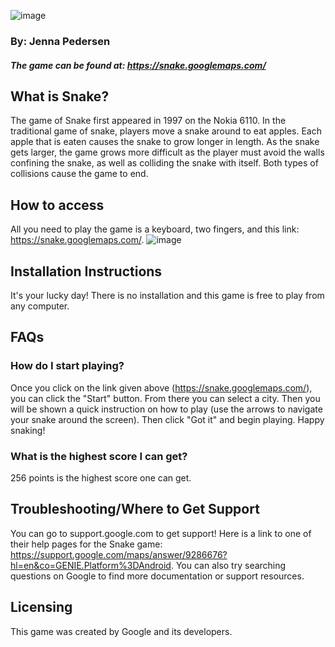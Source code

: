 ![image](https://user-images.githubusercontent.com/89262517/137808518-daba6e65-24d6-4bd1-a9c7-93441f0a1fa6.png)

### By: Jenna Pedersen
##### The game can be found at: https://snake.googlemaps.com/


## What is Snake?
The game of Snake first appeared in 1997 on the Nokia 6110. In the traditional game of snake, players move a snake around to eat apples. Each apple that is eaten causes the snake to grow longer in length. As the snake gets larger, the game grows more difficult as the player must avoid the walls confining the snake, as well as colliding the snake with itself. Both types of collisions cause the game to end.

## How to access
All you need to play the game is a keyboard, two fingers, and this link: https://snake.googlemaps.com/.
![image](https://user-images.githubusercontent.com/89262517/137808186-a7febd5d-4a55-4659-8db4-a7e1894f694c.png)

## Installation Instructions
It's your lucky day! There is no installation and this game is free to play from any computer. 

## FAQs
### How do I start playing? 
Once you click on the link given above (https://snake.googlemaps.com/), you can click the "Start" button. From there you can select a city. Then you will be shown a quick instruction on how to play (use the arrows to navigate your snake around the screen). Then click "Got it" and begin playing. Happy snaking!
### What is the highest score I can get? 
256 points is the highest score one can get.

## Troubleshooting/Where to Get Support
You can go to support.google.com to get support! Here is a link to one of their help pages for the Snake game: https://support.google.com/maps/answer/9286676?hl=en&co=GENIE.Platform%3DAndroid.
You can also try searching questions on Google to find more documentation or support resources.

## Licensing
This game was created by Google and its developers. 
